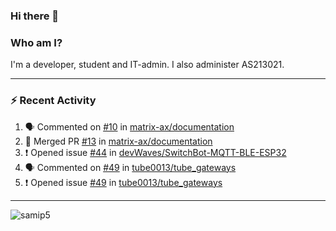 ### Hi there 👋

### Who am I?
I'm a developer, student and IT-admin. I also administer AS213021.

---
### :zap: Recent Activity
<!--START_SECTION:activity-->
1. 🗣 Commented on [#10](https://github.com/matrix-ax/documentation/issues/10) in [matrix-ax/documentation](https://github.com/matrix-ax/documentation)
2. 🎉 Merged PR [#13](https://github.com/matrix-ax/documentation/pull/13) in [matrix-ax/documentation](https://github.com/matrix-ax/documentation)
3. ❗️ Opened issue [#44](https://github.com/devWaves/SwitchBot-MQTT-BLE-ESP32/issues/44) in [devWaves/SwitchBot-MQTT-BLE-ESP32](https://github.com/devWaves/SwitchBot-MQTT-BLE-ESP32)
4. 🗣 Commented on [#49](https://github.com/tube0013/tube_gateways/issues/49) in [tube0013/tube_gateways](https://github.com/tube0013/tube_gateways)
5. ❗️ Opened issue [#49](https://github.com/tube0013/tube_gateways/issues/49) in [tube0013/tube_gateways](https://github.com/tube0013/tube_gateways)
<!--END_SECTION:activity-->
---

<img align="center" src="https://github-readme-stats.vercel.app/api?username=samip5&show_icons=true" alt="samip5" />
